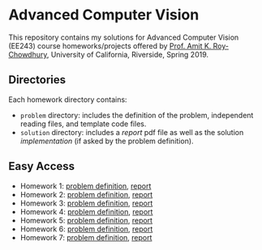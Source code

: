 # Advanced Computer Vision

This repository contains my solutions for Advanced Computer Vision (EE243) course homeworks/projects offered by [Prof. Amit K. Roy-Chowdhury](https://vcg.engr.ucr.edu/amit), University of California, Riverside, Spring 2019.

## Directories

Each homework directory contains:
- ```problem``` directory: includes the definition of the problem, independent reading files, and template code files.
- ```solution``` directory: includes a _report_ pdf file as well as the solution _implementation_ (if asked by the problem definition).

## Easy Access
- Homework 1: [problem definition](https://github.com/AliJahan/AdvancedComputerVision/blob/master/HW1/problem/Assignment-1.pdf), [report](https://github.com/AliJahan/AdvancedComputerVision/blob/master/HW1/solution/Report.pdf)
- Homework 2: [problem definition](https://github.com/AliJahan/AdvancedComputerVision/blob/master/HW2/problem/Assignment-2.pdf), [report](https://github.com/AliJahan/AdvancedComputerVision/blob/master/HW2/solution/report.pdf)
- Homework 3: [problem definition](https://github.com/AliJahan/AdvancedComputerVision/blob/master/HW3/problem/Assignment-3.pdf), [report](https://github.com/AliJahan/AdvancedComputerVision/blob/master/HW3/solution/Report.pdf)
- Homework 4: [problem definition](https://github.com/AliJahan/AdvancedComputerVision/blob/master/HW4/problem/Assignment-4.pdf), [report](https://github.com/AliJahan/AdvancedComputerVision/blob/master/HW4/solution/report.pdf)
- Homework 5: [problem definition](https://github.com/AliJahan/AdvancedComputerVision/blob/master/HW5/problem/Assignment-5.pdf), [report](https://github.com/AliJahan/AdvancedComputerVision/blob/master/HW5/solution/report.pdf)
- Homework 6: [problem definition](https://github.com/AliJahan/AdvancedComputerVision/blob/master/HW6/problem/Assignment-6.pdf), [report](https://github.com/AliJahan/AdvancedComputerVision/blob/master/HW6/solution/report.pdf)
- Homework 7: [problem definition](https://github.com/AliJahan/AdvancedComputerVision/blob/master/HW7/problem.pdf), [report](https://github.com/AliJahan/AdvancedComputerVision/blob/master/HW7/solution.pdf)
